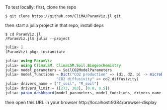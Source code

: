 To test locally:
first, clone the repo

```ubuntu
$ git clone https://github.com/CliMA/ParamViz.jl.git
```

then start a julia project in that repo, install deps

```ubuntu
$ cd ParamViz.jl
/ParamViz.jl$ julia --project
```

```jl
julia> ]
(ParamViz) pkg> instantiate
```

```jl
julia> using ParamViz
julia> using ClimaLSM, ClimaLSM.Soil.Biogeochemistry
julia> model_parameters = SoilCO2ModelParameters
julia> model_functions = Dict("CO2 production" => (d1, d2, p) -> microbe_source(d1, d2, 5.0, p),
                       "CO2 diffusivity" => co2_diffusivity)
julia> drivers_name = ["T_soil", "M_soil"]
julia> drivers_limit = ([273, 303], [0.0, 0.5])
julia> param_dashboard(model_parameters, model_functions, drivers_name, drivers_limit)
```

then open this URL in your browser 
http://localhost:9384/browser-display
